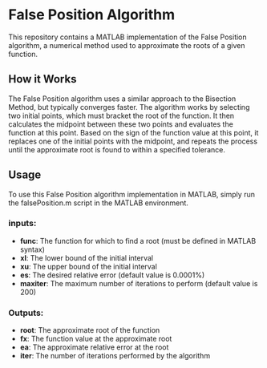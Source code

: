 # False Position Algorithm

This repository contains a MATLAB implementation of the False Position algorithm, a numerical method used to approximate the roots of a given function.

## How it Works
The False Position algorithm uses a similar approach to the Bisection Method, but typically converges faster. The algorithm works by selecting two initial points, which must bracket the root of the function. It then calculates the midpoint between these two points and evaluates the function at this point. Based on the sign of the function value at this point, it replaces one of the initial points with the midpoint, and repeats the process until the approximate root is found to within a specified tolerance.

## Usage

To use this False Position algorithm implementation in MATLAB, simply run the falsePosition.m script in the MATLAB environment.  

### inputs:

- **func**: The function for which to find a root (must be defined in MATLAB syntax)
- **xl**: The lower bound of the initial interval
- **xu**: The upper bound of the initial interval
- **es**: The desired relative error (default value is 0.0001%)
- **maxiter**: The maximum number of iterations to perform (default value is 200)  

### Outputs:

- **root**: The approximate root of the function
- **fx**: The function value at the approximate root
- **ea**: The approximate relative error at the root
- **iter**: The number of iterations performed by the algorithm

 

